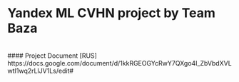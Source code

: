 # Yandex ML CVHN project by Team Baza

<br>
#### Project Document [RUS]
<br>
https://docs.google.com/document/d/1kkRGEOGYcRwY7QXgo4I_ZbVbdXVLwtI1wq2rLlJV1Ls/edit#
